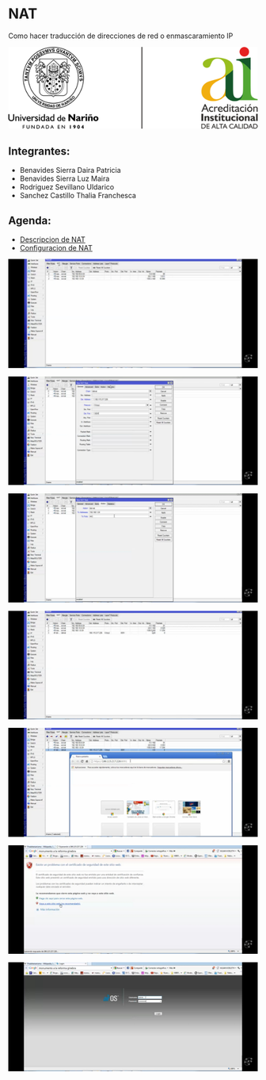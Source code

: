 # NAT
Como hacer traducción de direcciones de red o enmascaramiento IP 

![NAT](./img/logos.png)


## Integrantes:

* Benavides Sierra Daira Patricia
* Benavides Sierra Luz Maira
* Rodriguez Sevillano Uldarico
* Sanchez Castillo Thalia Franchesca

## Agenda:
* [Descripcion de NAT](./descripcion.md)
* [Configuracion de NAT](./configuracion.md)


![]( Screenshot_2022-10-20-15-58-26-043_com.google.android.youtube.jpg)

![]( Screenshot_2022-10-20-15-59-58-847_com.google.android.youtube.jpg)

![]( Screenshot_2022-10-20-16-00-41-630_com.google.android.youtube.jpg)

![](Screenshot_2022-10-20-16-01-08-506_com.google.android.youtube.jpg)

![](Screenshot_2022-10-20-16-01-29-946_com.google.android.youtube.jpg)

![]( Screenshot_2022-10-20-16-02-04-330_com.google.android.youtube.jpg)

![]( Screenshot_2022-10-20-16-02-29-453_com.google.android.youtube.jpg)
